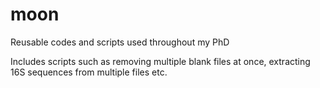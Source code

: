 # moon
Reusable codes and scripts used throughout my PhD

Includes scripts such as removing multiple blank files at once, extracting 16S sequences from multiple files etc.
